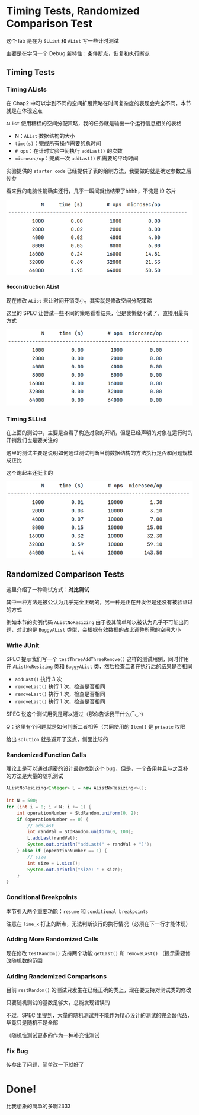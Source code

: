 # Timing Tests, Randomized Comparison Test

这个 lab 是在为 `SLList` 和 `AList` 写一些计时测试

主要是在学习一个 Debug 新特性：条件断点，恢复和执行断点



## Timing Tests

### Timing ALists

在 Chap2 中可以学到不同的空间扩展策略在时间复杂度的表现会完全不同，本节就是在体现这点

`AList` 使用糟糕的空间分配策略，我的任务就是输出一个运行信息相关的表格

- N：`AList` 数据结构的大小
- `time(s)`：完成所有操作需要的总时间
- `# ops`：在计时实验中间执行 `addLast()` 的次数
- `microsec/op`：完成一次 `addLast()` 所需要的平均时间

实验提供的 `starter code` 已经提供了表的绘制方法，我要做的就是确定参数之后传参

看来我的电脑性能确实还行，几乎一瞬间就出结果了hhhh，不愧是 i9 芯片

![](./labpics/table.png)



#### Reconstruction AList

现在修改 `AList` 来让时间开销变小，其实就是修改空间分配策略 

这里的 SPEC 让尝试一些不同的策略看看结果，但是我懒就不试了，直接用最有方式

![](./labpics/table2.png)



### Timing SLList

在上面的测试中，主要是查看了构造对象的开销，但是已经声明的对象在运行时的开销我们也是要关注的

这里的测试主要是说明如何通过测试判断当前数据结构的方法执行是否和问题规模成正比

这个跑起来还挺卡的

![table3](./labpics/table3.png)



## Randomized Comparison Tests

这里介绍了一种测试方式：**对比测试** 

其中一种方法是被公认为几乎完全正确的，另一种是正在开发但是还没有被验证过的方式

例如本节的实例代码 `AListNoResizing` 由于极其简单所以被认为几乎不可能出问题，对比的是 `BuggyAList` 类型，会根据有效数据的占比调整所需的空间大小



### Write JUnit

SPEC 提示我们写一个 `testThreeAddThreeRemove()` 这样的测试用例，同时作用在 `AListNoResizing` 类和 `BuggyAList` 类，然后检查二者在执行后的结果是否相同

- `addLast()` 执行 3 次
- `removeLast()` 执行 1 次，检查是否相同
- `removeLast()` 执行 1 次，检查是否相同
- `removeLast()` 执行 1 次，检查是否相同

SPEC 说这个测试用例是可以通过（那你告诉我干什么(‾◡◝)



Q：这里有个问题就是如何判断二者相等（共同使用的 `Item[]` 是 `private` 权限

给出 `solution` 就是避开了这点，侧面比较的



### Randomized Function Calls

理论上是可以通过缜密的设计最终找到这个 bug，但是，一个备用并且与之互补的方法是大量的随机测试

```java
AListNoResizing<Integer> L = new AListNoResizing<>();

int N = 500;
for (int i = 0; i < N; i += 1) {
    int operationNumber = StdRandom.uniform(0, 2);
    if (operationNumber == 0) {
        // addLast
        int randVal = StdRandom.uniform(0, 100);
        L.addLast(randVal);
        System.out.println("addLast(" + randVal + ")");
    } else if (operationNumber == 1) {
        // size
        int size = L.size();
        System.out.println("size: " + size);
    }
}
```



### Conditional Breakpoints

本节引入两个重要功能：`resume` 和 `conditional breakpoints` 

注意在 `line_x` 打上的断点，无法判断该行的执行情况（必须在下一行才能体现）



### Adding More Randomized Calls

现在修改 `testRandom()` 支持两个功能 `getLast()` 和 `removeLast()` （提示需要修改随机数的范围



### Adding Randomized Comparisons

目前 `restRandom()` 的测试只发生在已经正确的类上，现在要支持对测试类的修改

只要随机测试的基数足够大，总能发现错误的

不过，SPEC 里提到，大量的随机测试并不能作为精心设计的测试的完全替代品，毕竟只是随机不是全部

（随机性测试更多的作为一种补充性测试



### Fix Bug

传参出了问题，简单改一下就好了



# Done!

比我想象的简单的多啊2333




